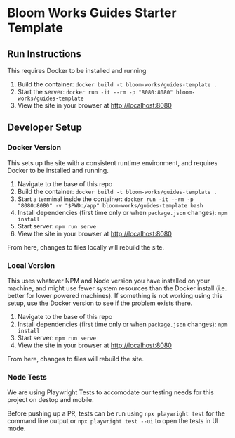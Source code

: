 # Bloom Works Guides Starter Template

## Run Instructions

This requires Docker to be installed and running

1. Build the container: `docker build -t bloom-works/guides-template .`
1. Start the server: `docker run -it --rm -p "8080:8080" bloom-works/guides-template`
1. View the site in your browser at [http://localhost:8080](http://localhost:8080)

## Developer Setup

### Docker Version

This sets up the site with a consistent runtime environment, and requires Docker to be installed and running.

1. Navigate to the base of this repo
1. Build the container: `docker build -t bloom-works/guides-template .`
1. Start a terminal inside the container: `docker run -it --rm -p "8080:8080" -v "$PWD:/app" bloom-works/guides-template bash`
1. Install dependencies (first time only or when `package.json` changes): `npm install`
1. Start server: `npm run serve`
1. View the site in your browser at [http://localhost:8080](http://localhost:8080)

From here, changes to files locally will rebuild the site.

### Local Version

This uses whatever NPM and Node version you have installed on your machine, and might use fewer system resources than the Docker install (i.e. better for lower powered machines). If something is not working using this setup, use the Docker version to see if the problem exists there.

1. Navigate to the base of this repo
1. Install dependencies (first time only or when `package.json` changes): `npm install`
1. Start server: `npm run serve`
1. View the site in your browser at [http://localhost:8080](http://localhost:8080)

From here, changes to files will rebuild the site.

### Node Tests

We are using Playwright Tests to accomodate our testing needs for this project on destop and mobile.

Before pushing up a PR, tests can be run using `npx playwright test` for the command line output or `npx playwright test --ui` to open the tests in UI mode.